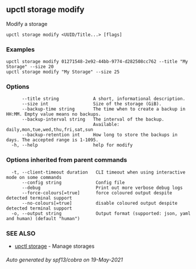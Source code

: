 ## upctl storage modify

Modify a storage

```
upctl storage modify <UUID/Title...> [flags]
```

### Examples

```
upctl storage modify 01271548-2e92-44bb-9774-d282508cc762 --title "My Storage" --size 20
upctl storage modify "My Storage" --size 25
```

### Options

```
      --title string             A short, informational description.
      --size int                 Size of the storage (GiB).
      --backup-time string       The time when to create a backup in HH:MM. Empty value means no backups.
      --backup-interval string   The interval of the backup.
                                 Available: daily,mon,tue,wed,thu,fri,sat,sun
      --backup-retention int     How long to store the backups in days. The accepted range is 1-1095.
  -h, --help                     help for modify
```

### Options inherited from parent commands

```
  -t, --client-timeout duration   CLI timeout when using interactive mode on some commands
      --config string             Config file
      --debug                     Print out more verbose debug logs
      --force-colours[=true]      force coloured output despite detected terminal support
      --no-colours[=true]         disable coloured output despite detected terminal support
  -o, --output string             Output format (supported: json, yaml and human) (default "human")
```

### SEE ALSO

* [upctl storage](upctl_storage.md)	 - Manage storages

###### Auto generated by spf13/cobra on 19-May-2021
